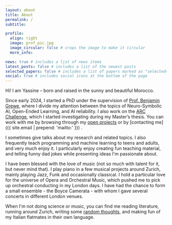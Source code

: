 ```yaml
---
layout: about
title: About
permalink: /
subtitle: 

profile:
  align: right
  image: prof_pic.jpg
  image_circular: false # crops the image to make it circular
  more_info:

news: true # includes a list of news items
latest_posts: false # includes a list of the newest posts
selected_papers: false # includes a list of papers marked as "selected={true}"
social: true # includes social icons at the bottom of the page
---
```


Hi! I am Yassine – born and raised in the sunny and beautiful Morocco.

Since early 2024, I started a PhD under the supervision of [Prof. Benjamin Grewe](https://grewelab.org/biography/), where I divide my attention between the topics of Neuro-Symbolic AI, Open-Ended Learning, and AI reliability. I also work on the [ARC Challenge](https://www.kaggle.com/c/abstraction-and-reasoning-challenge), which I started investigating during my Master’s thesis. You can work with me by browsing through my [open projects](/projects/) or by [contacting me]({{ site.email | prepend: 'mailto:' }}) . 

I sometimes give talks about my research and related topics. I also frequently teach programming and machine learning to teens and adults, and very much enjoy it. I particularly enjoy creating fun teaching material, and telling funny dad jokes while presenting ideas I'm passionate about.  

I have been blessed with the love of music (not so much with talent for it, but never mind that). I play piano in a few musical projects around Zurich, mainly playing Jazz, Funk and occasionally classical. I hold a particular love for the universe of Opera and Orchestral Music, which pushed me to pick up orchestral conducting in my London days. I have had the chance to form a small ensemble - the Boyce Camerata - with whom I gave several concerts in different London venues.

When I'm not doing science or music, you can find me reading literature, running around Zurich, writing some [random thoughts](/blog/), and making fun of my Italian flatmates in their own language. 